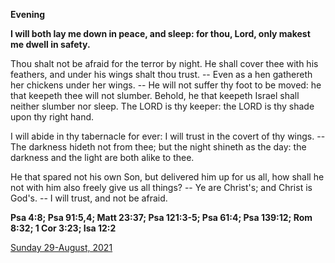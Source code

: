 **Evening**

**I will both lay me down in peace, and sleep: for thou, Lord, only makest me dwell in safety.**
 
Thou shalt not be afraid for the terror by night. He shall cover thee with his feathers, and under his wings shalt thou trust. -- Even as a hen gathereth her chickens under her wings. -- He will not suffer thy foot to be moved: he that keepeth thee will not slumber. Behold, he that keepeth Israel shall neither slumber nor sleep. The LORD is thy keeper: the LORD is thy shade upon thy right hand.
 
I will abide in thy tabernacle for ever: I will trust in the covert of thy wings. -- The darkness hideth not from thee; but the night shineth as the day: the darkness and the light are both alike to thee.
 
He that spared not his own Son, but delivered him up for us all, how shall he not with him also freely give us all things? -- Ye are Christ's; and Christ is God's. -- I will trust, and not be afraid.  

**Psa 4:8; Psa 91:5,4; Matt 23:37; Psa 121:3-5; Psa 61:4; Psa 139:12; Rom 8:32; 1 Cor 3:23; Isa 12:2**

[Sunday 29-August, 2021](https://t.me/daily_light)
